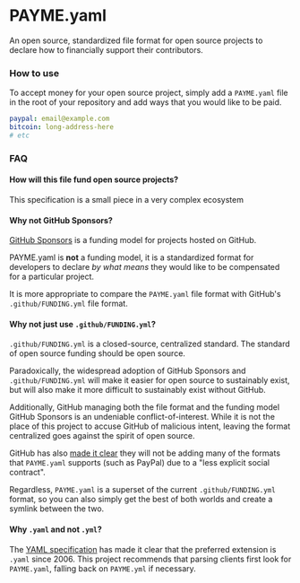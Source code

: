 
# PAYME.yaml

An open source, standardized file format for open source projects to declare how
to financially support their contributors.

### How to use

To accept money for your open source project, simply add a `PAYME.yaml`
file in the root of your repository and add ways that you would like to be paid.

```yaml
paypal: email@example.com
bitcoin: long-address-here
# etc
```

### FAQ


#### How will this file fund open source projects?

This specification is a small piece in a very complex ecosystem 


#### Why not GitHub Sponsors?
[GitHub Sponsors](https://github.com/sponsors) is a funding model for
projects hosted on GitHub.

PAYME.yaml is **not** a funding model, it is a standardized format
for developers to declare *by what means* they would like to be
compensated for a particular project.

It is more appropriate to compare the `PAYME.yaml` file format with
GitHub's `.github/FUNDING.yml` file format.


#### Why not just use `.github/FUNDING.yml`?
`.github/FUNDING.yml` is a closed-source, centralized standard.
The standard of open source funding should be open source.

Paradoxically, the widespread adoption of GitHub Sponsors and
`.github/FUNDING.yml` will make it easier for open source to
sustainably exist, but will also make it more difficult to
sustainably exist without GitHub.

Additionally, GitHub managing both the file format and the funding model
GitHub Sponsors is an undeniable conflict-of-interest. While it is not the
place of this project to accuse GitHub of malicious intent,
leaving the format centralized goes against the spirit of open source.

GitHub has also [made it clear](https://github.blog/2019-06-12-faq-with-the-github-sponsors-team/)
they will not be adding many of the formats that `PAYME.yaml`
supports (such as PayPal) due to a "less explicit social contract".


Regardless, `PAYME.yaml` is a superset of the current
`.github/FUNDING.yml` format, so you can also simply get
the best of both worlds and create a symlink between the two.


#### Why `.yaml` and not `.yml`?
The [YAML specification](https://yaml.org/faq.html) has made
it clear that the preferred extension is `.yaml` since 2006.
This project recommends that parsing clients first look for `PAYME.yaml`,
falling back on `PAYME.yml` if necessary.

